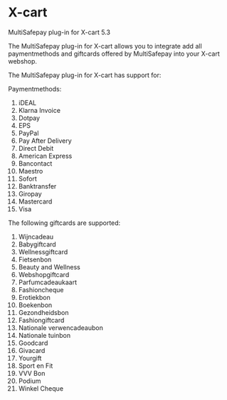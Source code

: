 # X-cart
MultiSafepay plug-in for X-cart  5.3

The MultiSafepay plug-in for X-cart allows you to integrate add all paymentmethods and giftcards offered by MultiSafepay into your X-cart webshop.

The MultiSafepay plug-in for X-cart has support for:

Paymentmethods:
1. iDEAL
2. Klarna Invoice
3. Dotpay
4. EPS
10. PayPal
11. Pay After Delivery
12. Direct Debit
13. American Express
14. Bancontact
15. Maestro
16. Sofort
17. Banktransfer
18. Giropay
19. Mastercard
20. Visa

The following giftcards are supported:
1. Wijncadeau
2. Babygiftcard
3. Wellnessgiftcard
4. Fietsenbon
5. Beauty and Wellness
6. Webshopgiftcard
7. Parfumcadeaukaart
8. Fashioncheque
9. Erotiekbon
10. Boekenbon
11. Gezondheidsbon
12. Fashiongiftcard
13. Nationale verwencadeaubon
14. Nationale tuinbon
15. Goodcard
16. Givacard
17. Yourgift
18. Sport en Fit
19. VVV Bon
20. Podium
21. Winkel Cheque



